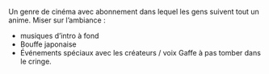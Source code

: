 Un genre de cinéma avec abonnement dans lequel les gens suivent tout un anime. 
Miser sur l’ambiance : 
- musiques d’intro à fond 
- Bouffe japonaise
- Événements spéciaux avec les créateurs / voix
Gaffe à pas tomber dans le cringe. 

